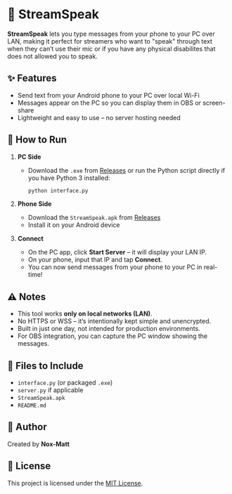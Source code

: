 # 📢 StreamSpeak

**StreamSpeak** lets you type messages from your phone to your PC over LAN, making it perfect for streamers who want to "speak" through text when they can’t use their mic or if you have any physical disabilites that does not allowed you to speak.

## ✨ Features

- Send text from your Android phone to your PC over local Wi-Fi
- Messages appear on the PC so you can display them in OBS or screen-share
- Lightweight and easy to use – no server hosting needed

## 🚀 How to Run

1. **PC Side**
   - Download the `.exe` from [Releases](https://github.com/yourusername/StreamSpeak/releases) or run the Python script directly if you have Python 3 installed:
     ```bash
     python interface.py
     ```

2. **Phone Side**
   - Download the `StreamSpeak.apk` from [Releases](https://github.com/yourusername/StreamSpeak/releases)
   - Install it on your Android device

3. **Connect**
   - On the PC app, click **Start Server** – it will display your LAN IP.
   - On your phone, input that IP and tap **Connect**.
   - You can now send messages from your phone to your PC in real-time!

## ⚠️ Notes

- This tool works **only on local networks (LAN)**.
- No HTTPS or WSS – it’s intentionally kept simple and unencrypted.
- Built in just one day, not intended for production environments.
- For OBS integration, you can capture the PC window showing the messages.

## 📁 Files to Include

- `interface.py` (or packaged `.exe`)
- `server.py` if applicable
- `StreamSpeak.apk`
- `README.md`

## 👤 Author

Created by **Nox-Matt**

## 📝 License

This project is licensed under the [MIT License](LICENSE).
